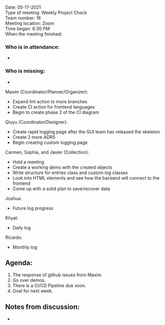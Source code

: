 Date: 05-17-2021 <br>
Type of meeting: Weekly Project Check <br>
Team number: 16 <br>
Meeting location: Zoom <br>
Time began: 6:30 PM <br>
When the meeting finished:

### Who is in attendance:
-

### Who is missing:
-

Maxim (Coordinator/Planner/Organizer):
- Expand lint action to more branches
- Create CI action for frontend languages
- Begin to create phase 2 of the CI diagram

Qiuyu (Coordinator/Designer):
- Create rapid logging page after the GUI team has released the skeleton
- Create 2 more ADRS
- Begin creating custom logging page

Carmen, Sophia, and Javier (Collection):
- Hold a meeting
- Create a working demo with the created objects
- Write structure for entries class and custom log classes
- Look into HTML elements and see how the backend will connect to the frontend
- Come up with a solid plan to save/recover data

Joshua:
- Future log progress

Khyat:
- Daily log

Ricardo:
- Monthly log

## Agenda:
1. The response of github issues from Maxim
2. Go over demos.
3. There is a CI/CD Pipeline due soon.
4. Goal for next week.

## Notes from discussion:
-
